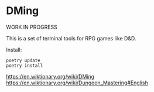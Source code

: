 # DMing

WORK IN PROGRESS

This is a set of terminal tools for RPG games like D&D.

Install:

```shell
poetry update
poetry install
```

https://en.wiktionary.org/wiki/DMing
https://en.wiktionary.org/wiki/Dungeon_Mastering#English
